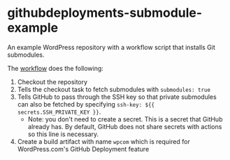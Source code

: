 # githubdeployments-submodule-example

An example WordPress repository with a workflow script that installs Git submodules.

The [workflow](.github/workflows/wpcom.yml) does the following:

1. Checkout the repository
2. Tells the checkout task to fetch submodules with `submodules: true`
3. Tells GitHub to pass through the SSH key so that private submodules can also be fetched by specifying `ssh-key: ${{ secrets.SSH_PRIVATE_KEY }}`. 
    - Note: you don't need to create a secret. This is a secret that GitHub already has. By default, GitHub does not share secrets with actions so this line is necessary.
3. Create a build artifact with name `wpcom` which is required for WordPress.com's GitHub Deployment feature
